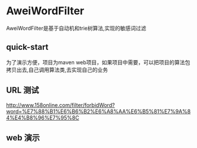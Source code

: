 # AweiWordFilter

AweiWordFilter是基于自动机和trie树算法,实现的敏感词过滤

## quick-start
为了演示方便，项目为maven web项目，如果项目中需要，可以把项目的算法包拷贝出去,自己调用算法类,去实现自己的业务


## URL 测试
http://www.158online.com/filter/forbidWord?word=%E7%88%B1%E6%B6%B2%E6%A8%AA%E6%B5%81%E7%9A%84%E4%B8%96%E7%95%8C

## web 演示
